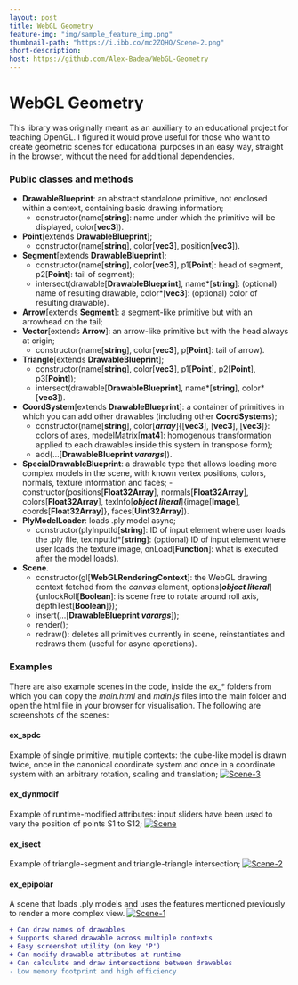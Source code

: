 ```yaml
---
layout: post
title: WebGL Geometry
feature-img: "img/sample_feature_img.png"
thumbnail-path: "https://i.ibb.co/mc2ZQHQ/Scene-2.png"
short-description:
host: https://github.com/Alex-Badea/WebGL-Geometry
---
```

# WebGL Geometry
This library was originally meant as an auxiliary to an educational project for teaching OpenGL. I figured it would prove useful for those who want to create geometric scenes for educational purposes in an easy way, straight in the browser, without the need for additional dependencies.

### Public classes and methods

- **DrawableBlueprint**: an abstract standalone primitive, not enclosed within a context, containing basic drawing information;
    - constructor(name[**string**]: name under which the primitive will be displayed, color[**vec3**]).
- **Point**[extends **DrawableBlueprint**];
    - constructor(name[**string**], color[**vec3**], position[**vec3**]).    
- **Segment**[extends **DrawableBlueprint**];
    - constructor(name[**string**], color[**vec3**], p1[**Point**]: head of segment, p2[**Point**]: tail of segment);
    - intersect(drawable[**DrawableBlueprint**], name*[**string**]: (optional) name of resulting drawable, color*[**vec3**]: (optional) color of resulting drawable).    
- **Arrow**[extends **Segment**]: a segment-like primitive but with an arrowhead on the tail;
- **Vector**[extends **Arrow**]: an arrow-like primitive but with the head always at origin;
    - constructor(name[**string**], color[**vec3**], p[**Point**]: tail of arrow).
- **Triangle**[extends **DrawableBlueprint**];
    - constructor(name[**string**], color[**vec3**], p1[**Point**], p2[**Point**], p3[**Point**]);
    - intersect(drawable[**DrawableBlueprint**], name*[**string**], color*[**vec3**]).   
- **CoordSystem**[extends **DrawableBlueprint**]: a container of primitives in which you can add other drawables (including other **CoordSystem**s);
    - constructor(name[**string**], color[**_array_**]{[**vec3**], [**vec3**], [**vec3**]}: colors of axes, modelMatrix[**mat4**]: homogenous transformation applied to each drawables inside this system in transpose form);
    - add(...[**DrawableBlueprint _varargs_**]).
- **SpecialDrawableBlueprint**: a drawable type that allows loading more complex models in the scene, with known vertex positions, colors, normals, texture information and faces;
    -constructor(positions[**Float32Array**], normals[**Float32Array**], colors[**Float32Array**], texInfo[**_object literal_**]{image[**Image**], coords[**Float32Array**]}, faces[**Uint32Array**]).
- **PlyModelLoader**: loads .ply model async;
    - constructor(plyInputId[**string**]: ID of input element where user loads the .ply file, texInputId*[**string**]: (optional) ID of input element where user loads the texture image, onLoad[**Function**]: what is executed after the model loads).
- **Scene**.
    - constructor(gl[**WebGLRenderingContext**]: the WebGL drawing context fetched from the _canvas_ element, options[**_object literal_**]{unlockRoll[**Boolean**]: is scene free to rotate around roll axis, depthTest[**Boolean**]});
    - insert(...[**DrawableBlueprint _varargs_**]);
    - render();
    - redraw(): deletes all primitives currently in scene, reinstantiates and redraws them (useful for async operations).
    
### Examples

There are also example scenes in the code, inside the _ex\_\*_ folders from which you can copy the _main.html_ and _main.js_ files into the main folder and open the html file in your browser for visualisation. The following are screenshots of the scenes: 

#### ex_spdc
Example of single primitive, multiple contexts: the cube-like model is drawn twice, once in the canonical coordinate system and once in a coordinate system with an arbitrary rotation, scaling and translation;
<a href="https://ibb.co/QX4x4Hd"><img src="https://i.ibb.co/JC9S9pQ/Scene-3.png" alt="Scene-3" border="0"></a>

#### ex_dynmodif
Example of runtime-modified attributes: input sliders have been used to vary the position of points S1 to S12;
<a href="https://ibb.co/HXG2gSw"><img src="https://i.ibb.co/ZNcJTj4/Scene.png" alt="Scene" border="0"></a>

#### ex_isect
Example of triangle-segment and triangle-triangle intersection;
<a href="https://ibb.co/crZfzNz"><img src="https://i.ibb.co/4VXvBjB/Scene-2.png" alt="Scene-2" border="0"></a>

#### ex_epipolar
A scene that loads .ply models and uses the features mentioned previously to render a more complex view.
<a href="https://ibb.co/b5TsB7y"><img src="https://i.ibb.co/Zz5B8Nw/Scene-1.png" alt="Scene-1" border="0"></a>
    
```diff
+ Can draw names of drawables
+ Supports shared drawable across multiple contexts
+ Easy screenshot utility (on key 'P')
+ Can modify drawable attributes at runtime
+ Can calculate and draw intersections between drawables
- Low memory footprint and high efficiency
```
